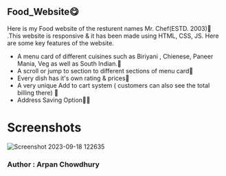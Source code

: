 <h2>Food_Website😋</h2>
<p>Here is my Food website of the resturent names Mr. Chef(ESTD. 2003)🍴 .This website is responsive & it has been made using HTML, CSS, JS. Here are some key features of the website.
  
- A menu card of different cuisines such as Biriyani , Chienese, Paneer Mania, Veg as well as South Indian.🍕 
- A scroll or jump to section to different sections of menu card🥗
- Every dish has it's own rating & prices🥘
-  A very unique Add to cart system ( customers can also see the total billing there) 🍟
-  Address Saving Option🦑🦐
</p>



# Screenshots
![Screenshot 2023-09-18 122635](https://github.com/apu52/Food-Website/assets/114172928/6a402c00-2123-458d-bc22-1d5e1c7035ba)

<h3>Author : Arpan Chowdhury</h3>
